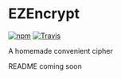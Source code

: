 # EZEncrypt
[![npm](https://img.shields.io/npm/dt/ezencrypt.svg)](
[![npm](https://img.shields.io/npm/v/ezencrypt.svg)]())
[![Travis](https://img.shields.io/travis/CrypTools/EZEncrypt.svg)]()

A homemade convenient cipher

README coming soon

